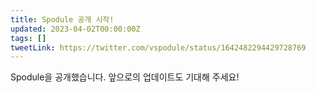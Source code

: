 ```yaml
---
title: Spodule 공개 시작!
updated: 2023-04-02T00:00:00Z
tags: []
tweetLink: https://twitter.com/vspodule/status/1642482294429728769
---
```


Spodule을 공개했습니다. 앞으로의 업데이트도 기대해 주세요!